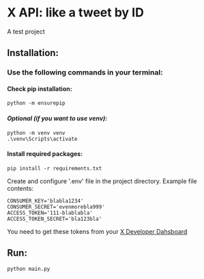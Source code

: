 # X API: like a tweet by ID

A test project

## Installation:
### Use the following commands in your terminal:

#### Check pip installation:
```
python -m ensurepip
```

#### *Optional (if you want to use venv):*
```
python -m venv venv
.\venv\Scripts\activate
```

#### Install required packages:
```
pip install -r requirements.txt
```

Create and configure '.env' file in the project directory. Example file contents:
```
CONSUMER_KEY='blabla1234'
CONSUMER_SECRET='evenmorebla999'
ACCESS_TOKEN='111-blablabla'
ACCESS_TOKEN_SECRET='bla123bla'
```
You need to get these tokens from your [X Developer Dahsboard](https://developer.x.com/en/portal/dashboard)

## Run:

```
python main.py
```